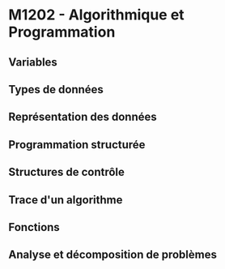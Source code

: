 # M1202 - Algorithmique et Programmation

## Variables

## Types de données

## Représentation des données

## Programmation structurée

## Structures de contrôle

## Trace d'un algorithme

## Fonctions

## Analyse et décomposition de problèmes

